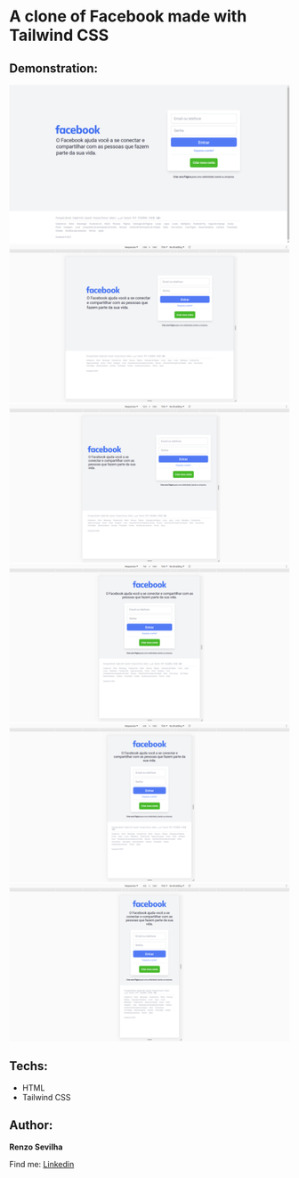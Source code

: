 # A clone of Facebook made with Tailwind CSS

## Demonstration:
 <img src="img/1.png" alt="Example super extra large"><img>
 <img src="img/2.png" alt="Example extra large"><img>
 <img src="img/3.png" alt="Example large"><img>
 <img src="img/4.png" alt="Example medium"><img>
 <img src="img/5.png" alt="Example small"><img>
 <img src="img/6.png" alt="Example extra small"><img>

 ## Techs:

 * HTML
 * Tailwind CSS

 ## Author:

 **Renzo Sevilha**
 
 Find me:
[Linkedin](https://www.linkedin.com/in/renzo-sevilha/)